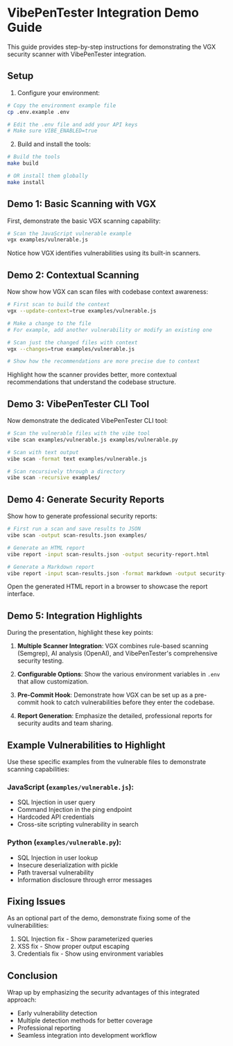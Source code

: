 # VibePenTester Integration Demo Guide

This guide provides step-by-step instructions for demonstrating the VGX security scanner with VibePenTester integration.

## Setup

1. Configure your environment:

```bash
# Copy the environment example file
cp .env.example .env

# Edit the .env file and add your API keys
# Make sure VIBE_ENABLED=true
```

2. Build and install the tools:

```bash
# Build the tools
make build

# OR install them globally
make install
```

## Demo 1: Basic Scanning with VGX

First, demonstrate the basic VGX scanning capability:

```bash
# Scan the JavaScript vulnerable example
vgx examples/vulnerable.js
```

Notice how VGX identifies vulnerabilities using its built-in scanners.

## Demo 2: Contextual Scanning

Now show how VGX can scan files with codebase context awareness:

```bash
# First scan to build the context
vgx --update-context=true examples/vulnerable.js

# Make a change to the file
# For example, add another vulnerability or modify an existing one

# Scan just the changed files with context
vgx --changes=true examples/vulnerable.js

# Show how the recommendations are more precise due to context
```

Highlight how the scanner provides better, more contextual recommendations that understand the codebase structure.

## Demo 3: VibePenTester CLI Tool

Now demonstrate the dedicated VibePenTester CLI tool:

```bash
# Scan the vulnerable files with the vibe tool
vibe scan examples/vulnerable.js examples/vulnerable.py

# Scan with text output
vibe scan -format text examples/vulnerable.js

# Scan recursively through a directory
vibe scan -recursive examples/
```

## Demo 4: Generate Security Reports

Show how to generate professional security reports:

```bash
# First run a scan and save results to JSON
vibe scan -output scan-results.json examples/

# Generate an HTML report
vibe report -input scan-results.json -output security-report.html

# Generate a Markdown report
vibe report -input scan-results.json -format markdown -output security-report.md
```

Open the generated HTML report in a browser to showcase the report interface.

## Demo 5: Integration Highlights

During the presentation, highlight these key points:

1. **Multiple Scanner Integration**: VGX combines rule-based scanning (Semgrep), AI analysis (OpenAI), and VibePenTester's comprehensive security testing.

2. **Configurable Options**: Show the various environment variables in `.env` that allow customization.

3. **Pre-Commit Hook**: Demonstrate how VGX can be set up as a pre-commit hook to catch vulnerabilities before they enter the codebase.

4. **Report Generation**: Emphasize the detailed, professional reports for security audits and team sharing.

## Example Vulnerabilities to Highlight

Use these specific examples from the vulnerable files to demonstrate scanning capabilities:

### JavaScript (`examples/vulnerable.js`):

- SQL Injection in user query
- Command Injection in the ping endpoint
- Hardcoded API credentials
- Cross-site scripting vulnerability in search

### Python (`examples/vulnerable.py`):

- SQL Injection in user lookup
- Insecure deserialization with pickle
- Path traversal vulnerability
- Information disclosure through error messages

## Fixing Issues

As an optional part of the demo, demonstrate fixing some of the vulnerabilities:

1. SQL Injection fix - Show parameterized queries
2. XSS fix - Show proper output escaping
3. Credentials fix - Show using environment variables

## Conclusion

Wrap up by emphasizing the security advantages of this integrated approach:

- Early vulnerability detection
- Multiple detection methods for better coverage
- Professional reporting
- Seamless integration into development workflow
